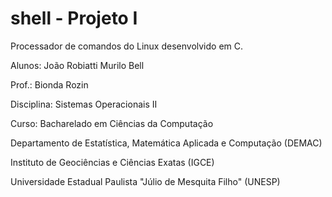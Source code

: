 # shell - Projeto I
Processador de comandos do Linux desenvolvido em C.


Alunos: João Robiatti
        Murilo Bell
        
Prof.: Bionda Rozin

Disciplina: Sistemas Operacionais II

Curso: Bacharelado em Ciências da Computação

Departamento de Estatística, Matemática Aplicada e Computação (DEMAC)

Instituto de Geociências e Ciências Exatas (IGCE)

Universidade Estadual Paulista "Júlio de Mesquita Filho" (UNESP)
